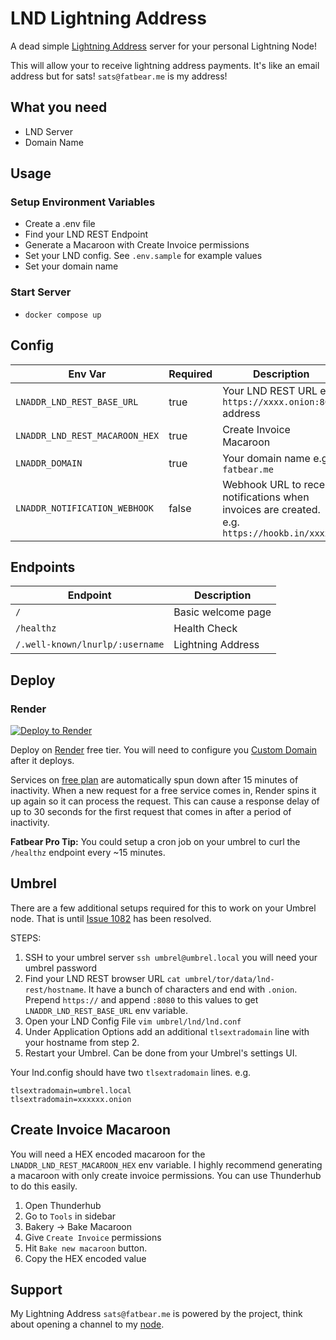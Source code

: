 # LND Lightning Address

A dead simple [Lightning Address](https://www.lightningaddress.com) server for your personal Lightning Node!

This will allow your to receive lightning address payments. It's like an email address but for sats!
`sats@fatbear.me` is my address!

## What you need

- LND Server
- Domain Name

## Usage

### Setup Environment Variables

- Create a .env file
- Find your LND REST Endpoint
- Generate a Macaroon with Create Invoice permissions
- Set your LND config. See `.env.sample` for example values
- Set your domain name

### Start Server

- `docker compose up`

## Config

| Env Var                        | Required | Description                                                                                  |
| ------------------------------ | -------- | -------------------------------------------------------------------------------------------- |
| `LNADDR_LND_REST_BASE_URL`     | true     | Your LND REST URL e.g. `https://xxxx.onion:8080` address                                     |
| `LNADDR_LND_REST_MACAROON_HEX` | true     | Create Invoice Macaroon                                                                      |
| `LNADDR_DOMAIN`                | true     | Your domain name e.g. `fatbear.me`                                                           |
| `LNADDR_NOTIFICATION_WEBHOOK`  | false    | Webhook URL to receive notifications when invoices are created. e.g. `https://hookb.in/xxxx` |

## Endpoints

| Endpoint                        | Description        |
| ------------------------------- | ------------------ |
| `/`                             | Basic welcome page |
| `/healthz`                      | Health Check       |
| `/.well-known/lnurlp/:username` | Lightning Address  |

## Deploy

### Render

[![Deploy to Render](https://render.com/images/deploy-to-render-button.svg)](https://render.com/deploy)

Deploy on [Render](https://render.com/) free tier. You will need to configure you [Custom Domain](https://render.com/docs/custom-domains) after it deploys.

Services on [free plan](https://render.com/docs/free) are automatically spun down after 15 minutes of inactivity. When a new request for a free service comes in, Render spins it up again so it can process the request. This can cause a response delay of up to 30 seconds for the first request that comes in after a period of inactivity.

**Fatbear Pro Tip:** You could setup a cron job on your umbrel to curl the `/healthz` endpoint every ~15 minutes.

## Umbrel

There are a few additional setups required for this to work on your Umbrel node. That is until [Issue 1082](https://github.com/getumbrel/umbrel/issues/1082) has been resolved.

STEPS:

1. SSH to your umbrel server `ssh umbrel@umbrel.local` you will need your umbrel password
2. Find your LND REST browser URL `cat umbrel/tor/data/lnd-rest/hostname`. It have a bunch of characters and end with `.onion`. Prepend `https://` and append `:8080` to this values to get `LNADDR_LND_REST_BASE_URL` env variable.
3. Open your LND Config File `vim umbrel/lnd/lnd.conf`
4. Under Application Options add an additional `tlsextradomain` line with your hostname from step 2.
5. Restart your Umbrel. Can be done from your Umbrel's settings UI.

Your lnd.config should have two `tlsextradomain` lines. e.g.

```
tlsextradomain=umbrel.local
tlsextradomain=xxxxxx.onion
```

## Create Invoice Macaroon

You will need a HEX encoded macaroon for the `LNADDR_LND_REST_MACAROON_HEX` env variable.
I highly recommend generating a macaroon with only create invoice permissions. You can use Thunderhub to do this easily.

1. Open Thunderhub
2. Go to `Tools` in sidebar
3. Bakery -> Bake Macaroon
4. Give `Create Invoice` permissions
5. Hit `Bake new macaroon` button.
6. Copy the HEX encoded value

## Support

My Lightning Address `sats@fatbear.me` is powered by the project, think about opening a channel to my [node](https://amboss.space/node/020593994806de7eb9a8ae63d1687bd43abebdd158ac8fcb426ece6571980e09d8).
